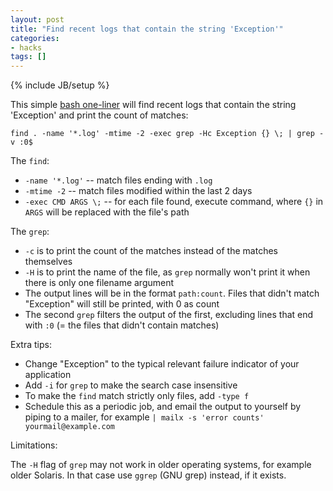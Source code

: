 ```yaml
---
layout: post
title: "Find recent logs that contain the string 'Exception'"
categories:
- hacks
tags: []
---
```

{% include JB/setup %}

This simple [bash one-liner][1] will find recent logs that contain the string 'Exception' and print the count of matches:

    find . -name '*.log' -mtime -2 -exec grep -Hc Exception {} \; | grep -v :0$

The `find`:

- `-name '*.log'` -- match files ending with `.log`
- `-mtime -2` -- match files modified within the last 2 days
- `-exec CMD ARGS \;` -- for each file found, execute command, where `{}` in `ARGS` will be replaced with the file's path

The `grep`:

- `-c` is to print the count of the matches instead of the matches themselves
- `-H` is to print the name of the file, as `grep` normally won't print it when there is only one filename argument
- The output lines will be in the format `path:count`. Files that didn't match "Exception" will still be printed, with 0 as count
- The second `grep` filters the output of the first, excluding lines that end with `:0` (= the files that didn't contain matches)

Extra tips:

- Change "Exception" to the typical relevant failure indicator of your application
- Add `-i` for `grep` to make the search case insensitive
- To make the `find` match strictly only files, add `-type f`
- Schedule this as a periodic job, and email the output to yourself by piping to a mailer, for example `| mailx -s 'error counts' yourmail@example.com`

Limitations:

The `-H` flag of `grep` may not work in older operating systems, for example older Solaris. In that case use `ggrep` (GNU grep) instead, if it exists.

[1]: http://www.bashoneliners.com/oneliners/oneliner/198/
